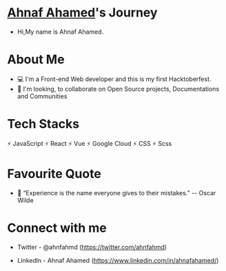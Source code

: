 # [Ahnaf Ahamed](https://github.com/AhnafAhamed)'s Journey

- Hi,My name is Ahnaf Ahamed.

# About Me

- 💻 I'm a Front-end Web developer and this is my first Hacktoberfest.
- 🤝 I'm looking, to collaborate on Open Source projects, Documentations and Communities

# Tech Stacks

⚡ JavaScript
⚡ React
⚡ Vue
⚡ Google Cloud
⚡ CSS
⚡ Scss

# Favourite Quote

- 📌 “Experience is the name everyone gives to their mistakes.” -- Oscar Wilde

# Connect with me 

- Twitter - @ahnfahmd (https://twitter.com/ahnfahmd)

- Linkedln - Ahnaf Ahamed (https://www.linkedin.com/in/ahnafahamed/)

